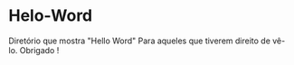 # Helo-Word
Diretório que mostra "Hello Word" Para aqueles que tiverem direito de vê-lo.
Obrigado !

